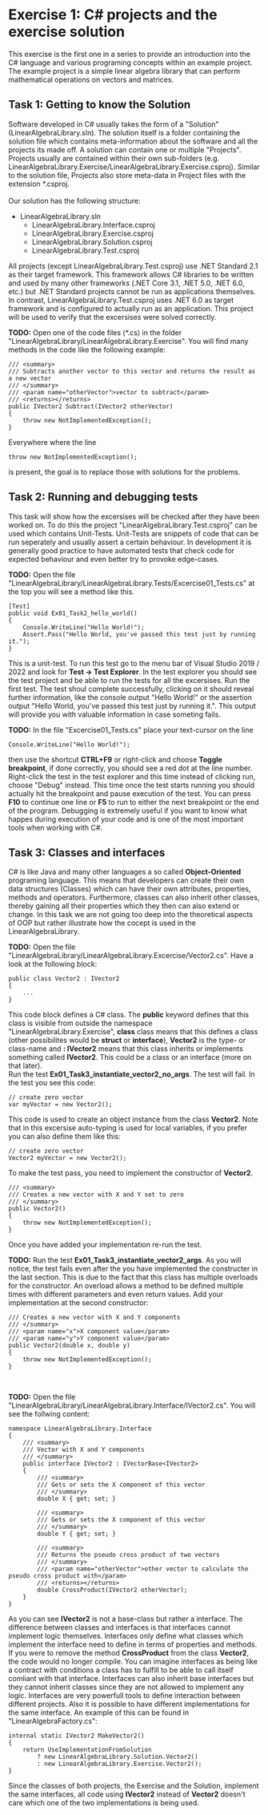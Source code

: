 # Exercise 1: C# projects and the exercise solution
This exercise is the first one in a series to provide an introduction into the C# language and various programing concepts within an example project. The example project is a simple linear algebra library that can perform mathematical operations on vectors and matrices.

## Task 1: Getting to know the Solution
Software developed in C# usually takes the form of a "Solution" (LinearAlgebraLibrary.sln). The solution itself is a folder containing the solution file which contains meta-information about the software and all the projects its made off. A solution can contain one or multiple "Projects". Projects usually are contained within their own sub-folders (e.g. LinearAlgebraLibrary.Exercise/LinearAlgebraLibrary.Exercise.csproj). Similar to the solution file, Projects also store meta-data in Project files with the extension *.csproj.
<br><br>
Our solution has the following structure:
- LinearAlgebraLibrary.sln
  - LinearAlgebraLibrary.Interface.csproj
  - LinearAlgebraLibrary.Exercise.csproj
  - LinearAlgebraLibrary.Solution.csproj
  - LinearAlgebraLibrary.Test.csproj

All projects (except LinearAlgebraLibrary.Test.csproj) use .NET Standard 2.1 as their target framework. This framework allows C# libraries to be written and used by many other frameworks (.NET Core 3.1, .NET 5.0, .NET 6.0, etc.) but .NET Standard projects cannot be run as applications themselves. In contrast, LinearAlgebraLibrary.Test.csproj uses .NET 6.0 as target framework and is configured to actually run as an application. This project will be used to verify that the excersises were solved correctly.<br>

<b>TODO:</b> Open one of the code files (*.cs) in the folder "LinearAlgebraLibrary/LinearAlgebraLibrary.Exercise". You will find many methods in the code like the following example:
```Csharp
/// <summary>
/// Subtracts another vector to this vector and returns the result as a new vector
/// </summary>
/// <param name="otherVector">vector to subtract</param>
/// <returns></returns>
public IVector2 Subtract(IVector2 otherVector)
{
    throw new NotImplementedException();
}
```
Everywhere where the line 
```Csharp
throw new NotImplementedException(); 
```
is present, the goal is to replace those with solutions for the problems.

## Task 2: Running and debugging tests
This task will show how the excersises will be checked after they have been worked on. To do this the project "LinearAlgebraLibrary.Test.csproj" can be used which contains Unit-Tests. Unit-Tests are snippets of code that can be run seperately and usually assert a certain behaviour. In development it is generally good practice to have automated tests that check code for expected behaviour and even better try to provoke edge-cases.<br>

<b>TODO:</b> Open the file "LinearAlgebraLibrary/LinearAlgebraLibrary.Tests/Excercise01_Tests.cs" at the top you will see a method like this.

```Csharp
[Test]
public void Ex01_Task2_hello_world()
{
    Console.WriteLine("Hello World!");
    Assert.Pass("Hello World, you've passed this test just by running it.");
}
```

This is a unit-test. To run this test go to the menu bar of Visual Studio 2019 / 2022 and look for <b>Test -> Test Explorer</b>. In the test explorer you should see the test project and be able to run the tests for all the excersises. Run the first test. The test shoul complete successfully, clicking on it should reveal further information, like the console output "Hello World!" or the assertion output "Hello World, you've passed this test just by running it.". This output will provide you with valuable information in case someting fails.<br>

<b>TODO:</b> In the file "Excercise01_Tests.cs" place your text-cursor on the line
```Csharp
Console.WriteLine("Hello World!");
```
then use the shortcut <b>CTRL+F9</b> or right-click and choose <b>Toggle breakpoint</b>, if done correctly, you should see a red dot at the line number. Right-click the test in the test explorer and this time instead of clicking run, choose "Debug" instead. This time once the test starts running you should actually hit the breakpoint and pause execution of the test. You can press <b>F10</b> to continue one line or <b>F5</b> to run to either the next breakpoint or the end of the program. Debugging is extremely useful if you want to know what happes during execution of your code and is one of the most important tools when working with C#.

## Task 3: Classes and interfaces
C# is like Java and many other languages a so called <b>Object-Oriented</b> programing language. This means that developers can create their own data structures (Classes) which can have their own attributes, properties, methods and operators. Furthermore, classes can also inherit other classes, thereby gaining all their properties which they then can also extend or change. In this task we are not going too deep into the theoretical aspects of OOP but rather illustrate how the cocept is used in the LinearAlgebraLibrary.

<b>TODO:</b> Open the file "LinearAlgebraLibrary/LinearAlgebraLibrary.Excercise/Vector2.cs". Have a look at the following block:
```Csharp
public class Vector2 : IVector2
{
    ...
}
```
This code block defines a C# class. The <b>public</b> keyword defines that this class is visible from outside the namespace "LinearAlgebraLibrary.Exercise", <b>class</b> class means that this defines a class (other possibilites would be <b>struct</b> or <b>interface</b>), <b>Vector2</b> is the type- or class-name and <b>: IVector2</b> means that this class inherits or implements something called <b>IVector2</b>. This could be a class or an interface (more on that later).<br>
Run the test <b>Ex01_Task3_instantiate_vector2_no_args</b>. The test will fail. In the test you see this code:
```Csharp
// create zero vector
var myVector = new Vector2();
```
This code is used to create an object instance from the class <b>Vector2</b>. Note that in this excersise auto-typing is used for local variables, if you prefer you can also define them like this:
```Csharp
// create zero vector
Vector2 myVector = new Vector2();
```
To make the test pass, you need to implement the constructor of <b>Vector2</b>.
```Csharp
/// <summary>
/// Creates a new vector with X and Y set to zero
/// </summary>
public Vector2()
{
    throw new NotImplementedException();
}
```
Once you have added your implementation re-run the test.<br>

<b>TODO:</b> Run the test <b>Ex01_Task3_instantiate_vector2_args</b>. As you will notice, the test fails even after the you have implemented the constructer in the last section. This is due to the fact that this class has multiple overloads for the constructor. An overload allows a method to be defined multiple times with different parameters and even return values. Add your implementation at the second constructor:
```Csharp
/// Creates a new vector with X and Y components
/// </summary>
/// <param name="x">X component value</param>
/// <param name="y">Y component value</param>
public Vector2(double x, double y)
{
    throw new NotImplementedException();
}
```
<br>

<b>TODO:</b> Open the file "LinearAlgebraLibrary/LinearAlgebraLibrary.Interface/IVector2.cs". You will see the follwing content:
```Csharp
namespace LinearAlgebraLibrary.Interface
{
    /// <summary>
    /// Vector with X and Y components
    /// </summary>
    public interface IVector2 : IVectorBase<IVector2>
    {
        /// <summary>
        /// Gets or sets the X component of this vector
        /// </summary>
        double X { get; set; }

        /// <summary>
        /// Gets or sets the X component of this vector
        /// </summary>
        double Y { get; set; }

        /// <summary>
        /// Returns the pseudo cross product of two vectors
        /// </summary>
        /// <param name="otherVector">other vector to calculate the pseudo cross product with</param>
        /// <returns></returns>
        double CrossProduct(IVector2 otherVector);
    }
}
```
As you can see <b>IVector2</b> is not a base-class but rather a interface. The difference between classes and interfaces is that interfaces cannot implement logic themselves. Interfaces only define what classes which implement the interface need to define in terms of properties and methods. If you were to remove the method <b>CrossProduct</b> from the class <b>Vector2</b>, the code would no longer compile. You can imagine interfaces as being like a contract with conditions a class has to fulfill to be able to call itself comliant with that interface. Interfaces can also inherit base interfaces but they cannot inherit classes since they are not allowed to implement any logic. Interfaces are very powerfull tools to define interaction between different projects. Also it is possible to have different implementations for the same interface. An example of this can be found in "LinearAlgebraFactory.cs":

```Csharp
internal static IVector2 MakeVector2()
{
    return UseImplementationFromSolution
        ? new LinearAlgebraLibrary.Solution.Vector2()
        : new LinearAlgebraLibrary.Exercise.Vector2();
}
```
Since the classes of both projects, the Exercise and the Solution, implement the same interfaces, all code using <b>IVector2</b> instead of <b>Vector2</b> doesn't care which one of the two implementations is being used.
